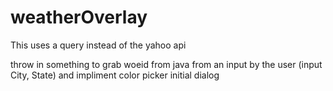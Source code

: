 # weatherOverlay
This uses a query instead of the yahoo api 

throw in something to grab woeid from java from an input by the user (input City, State) and impliment color picker initial dialog
